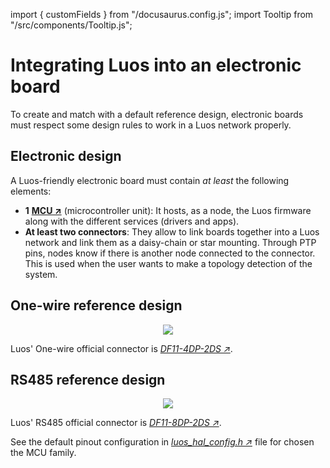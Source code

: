 import { customFields } from "/docusaurus.config.js";
import Tooltip from "/src/components/Tooltip.js";

# Integrating Luos into an electronic board

To create and match with a default reference design, electronic boards must respect some design rules to work in a Luos network properly.

## Electronic design

A Luos-friendly electronic board must contain _at least_ the following elements:

- **1** <a href="https://en.wikipedia.org/wiki/Microcontroller" target="_blank">**MCU &#8599;**</a> (microcontroller unit): It hosts, as a node, the Luos firmware along with the different <Tooltip def={customFields.service_def} >services</Tooltip> (drivers and apps).
- **At least two connectors**: They allow to link boards together into a Luos network and link them as a daisy-chain or star mounting. Through PTP pins, nodes know if there is another node connected to the connector. This is used when the user wants to make a topology detection of the system.

## One-wire reference design

<p align="center">
    <img src="/img/Luos_Network_Interface_OW.png" />
</p>

Luos' One-wire official connector is <a href="https://octopart.com/df11-4dp-2ds%2852%29-hirose-261749" target="_blank">_DF11-4DP-2DS &#8599;_</a>.

## RS485 reference design

<p align="center">
    <img src="/img/Luos_Network_Interface_485.png" />
</p>

Luos' RS485 official connector is <a href="https://octopart.com/df11-8dp-2ds%2824%29-hirose-39521447" target="_blank">_DF11-8DP-2DS &#8599;_</a>.

See the default pinout configuration in <a href="https://github.com/Luos-io/LuosHAL" target="_blank">_luos_hal_config.h &#8599;_</a> file for chosen the MCU family.
